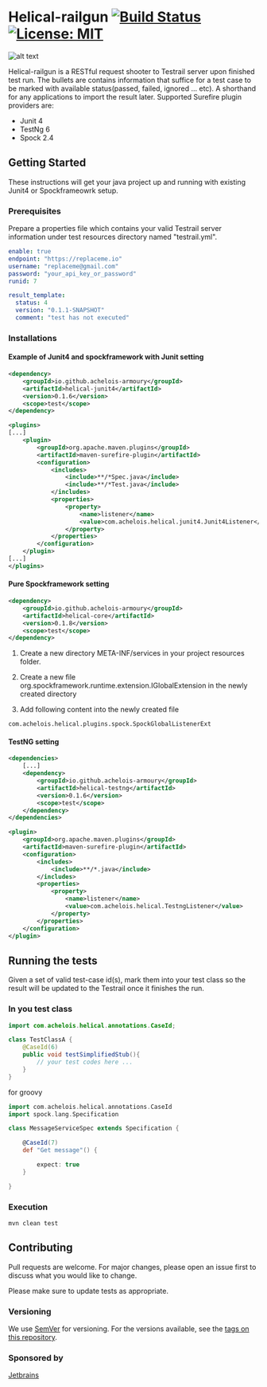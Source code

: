 # Helical-railgun [![Build Status](https://dev.azure.com/achelois/helical-railgun/_apis/build/status/achelois-armoury.helical-railgun?branchName=master)](https://dev.azure.com/achelois/helical-railgun/_build/latest?definitionId=1&branchName=master) [![License: MIT](https://img.shields.io/badge/License-MIT-yellow.svg)](https://choosealicense.com/licenses/mit/)
![alt text](https://images.squarespace-cdn.com/content/v1/55a1e994e4b0b796f1ff0572/1559676034326-QIFVQ5KV4FQT8FTBGLDI/ke17ZwdGBToddI8pDm48kBJcEoGlYmIb8eXE31ZaxCN7gQa3H78H3Y0txjaiv_0fDoOvxcdMmMKkDsyUqMSsMWxHk725yiiHCCLfrh8O1z4YTzHvnKhyp6Da-NYroOW3ZGjoBKy3azqku80C789l0oCA_6zAHQKJnM6yePSW5pSPMoXiKHmdEPIp1wwI8ycCBXVndLtUShlyYbZz1iBDgw/RailGun_BluePrint_001a.png?format=2500w)

Helical-railgun is a RESTful request shooter to Testrail server upon finished test run. The bullets are contains information that suffice for a test case to be marked with available status(passed, failed, ignored ... etc). A shorthand for any applications to import the result later. Supported Surefire plugin providers are:
  
- Junit 4
- TestNg 6
- Spock 2.4

## Getting Started
These instructions will get your java project up and running with existing Junit4 or Spockframeowrk setup.

### Prerequisites
Prepare a properties file which contains your valid Testrail server information under test resources directory named "testrail.yml".

```yaml
enable: true
endpoint: "https://replaceme.io"
username: "replaceme@gmail.com"
password: "your_api_key_or_password"
runid: 7

result_template:
  status: 4
  version: "0.1.1-SNAPSHOT"
  comment: "test has not executed"
```
### Installations

#### Example of Junit4 and spockframework with Junit setting
```xml
<dependency>
    <groupId>io.github.achelois-armoury</groupId>
    <artifactId>helical-junit4</artifactId>
    <version>0.1.6</version>
    <scope>test</scope>
</dependency>
```

```xml 
<plugins>
[...]      
    <plugin>
        <groupId>org.apache.maven.plugins</groupId>
        <artifactId>maven-surefire-plugin</artifactId>
        <configuration>
            <includes>
                <include>**/*Spec.java</include>
                <include>**/*Test.java</include>
            </includes>
            <properties>
                <property>
                    <name>listener</name>
                    <value>com.achelois.helical.junit4.Junit4Listener</value>
                </property>
            </properties>
        </configuration>
    </plugin>
[...]
</plugins>
```

#### Pure Spockframework setting
```xml
<dependency>
    <groupId>io.github.achelois-armoury</groupId>
    <artifactId>helical-core</artifactId>
    <version>0.1.8</version>
    <scope>test</scope>
</dependency>
```
1. Create a new directory META-INF/services in your project resources folder.
2. Create a new file org.spockframework.runtime.extension.IGlobalExtension in the newly created directory

3. Add following content into the newly created file
```text
com.achelois.helical.plugins.spock.SpockGlobalListenerExt
```

#### TestNG setting
```xml
<dependencies>
    [...]
    <dependency>
        <groupId>io.github.achelois-armoury</groupId>
        <artifactId>helical-testng</artifactId>
        <version>0.1.6</version>
        <scope>test</scope>
    </dependency>
</dependencies>
```

```xml
<plugin>
    <groupId>org.apache.maven.plugins</groupId>
    <artifactId>maven-surefire-plugin</artifactId>
    <configuration>
        <includes>
            <include>**/*.java</include>
        </includes>
        <properties>
            <property>
                <name>listener</name>
                <value>com.achelois.helical.TestngListener</value>
            </property>
        </properties>
    </configuration>
</plugin>
```

## Running the tests
Given a set of valid test-case id(s), mark them into your test class so the result will be updated to the Testrail once it finishes the run.
### In you test class
```java
import com.achelois.helical.annotations.CaseId;

class TestClassA {
    @CaseId(6)
    public void testSimplifiedStub(){
        // your test codes here ...
    }    
}
```

for groovy
```groovy
import com.achelois.helical.annotations.CaseId
import spock.lang.Specification

class MessageServiceSpec extends Specification {

    @CaseId(7)
    def "Get message"() {

        expect: true
    }

}
```

### Execution
```shell script
mvn clean test
```

## Contributing
Pull requests are welcome. For major changes, please open an issue first to discuss what you would like to change.

Please make sure to update tests as appropriate.

### Versioning
We use [SemVer](http://semver.org/) for versioning. For the versions available, see the [tags on this repository](https://github.com/achelois-armoury/helical-railgun/tags). 

### Sponsored by
[Jetbrains](https://www.jetbrains.com/?from=helical-railgun)